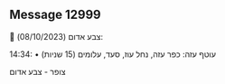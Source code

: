 ## Message 12999

🔴 צבע אדום (08/10/2023):

14:34:
• עוטף עזה: כפר עזה, נחל עוז, סעד, עלומים (15 שניות)

צופר - צבע אדום

